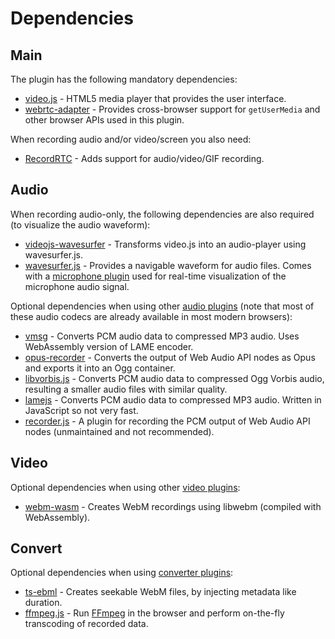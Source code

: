 # Dependencies

## Main

The plugin has the following mandatory dependencies:

- [video.js](https://github.com/videojs/video.js) - HTML5 media player that provides the user interface.
- [webrtc-adapter](https://github.com/webrtc/adapter) - Provides cross-browser support for `getUserMedia` and other browser APIs used in this plugin.

When recording audio and/or video/screen you also need:

- [RecordRTC](https://github.com/muaz-khan/RecordRTC) - Adds support for audio/video/GIF recording.

## Audio

When recording audio-only, the following dependencies are also required
(to visualize the audio waveform):

- [videojs-wavesurfer](https://github.com/collab-project/videojs-wavesurfer) - Transforms video.js into an audio-player using wavesurfer.js.
- [wavesurfer.js](https://github.com/katspaugh/wavesurfer.js) - Provides a navigable waveform for audio files. Comes with a
  [microphone plugin](https://wavesurfer-js.org/plugins/microphone.html) used for real-time visualization of the microphone audio signal.

Optional dependencies when using other [audio plugins](plugins#audio) (note that most of these audio codecs are already available in most modern browsers):

- [vmsg](plugins/vmsg.md) - Converts PCM audio data to compressed MP3 audio. Uses WebAssembly version of LAME encoder.
- [opus-recorder](plugins/opus-recorder.md) - Converts the output of Web Audio API nodes as Opus and exports it into an Ogg container.
- [libvorbis.js](plugins/libvorbis.js.md) - Converts PCM audio data to compressed Ogg Vorbis audio, resulting a smaller audio files with similar quality.
- [lamejs](plugins/lamejs.md) - Converts PCM audio data to compressed MP3 audio. Written in JavaScript so not very fast.
- [recorder.js](plugins/recorder.js.md) - A plugin for recording the PCM output of Web Audio API nodes (unmaintained and not recommended).

## Video

Optional dependencies when using other [video plugins](plugins#video):

- [webm-wasm](plugins/webm-wasm.md) - Creates WebM recordings using libwebm (compiled with WebAssembly).

## Convert

Optional dependencies when using [converter plugins](plugins#converter):

- [ts-ebml](plugins/ts-ebml.md) - Creates seekable WebM files, by injecting metadata like duration.
- [ffmpeg.js](plugins/ffmpeg.js.md) - Run [FFmpeg](https://ffmpeg.org) in the browser and perform on-the-fly transcoding of recorded data.
